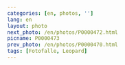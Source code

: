 ```yaml
---
categories: [en, photos, '']
lang: en
layout: photo
next_photo: /en/photos/P0000472.html
picname: P0000473
prev_photo: /en/photos/P0000470.html
tags: [Fotofalle, Leopard]
---
```


